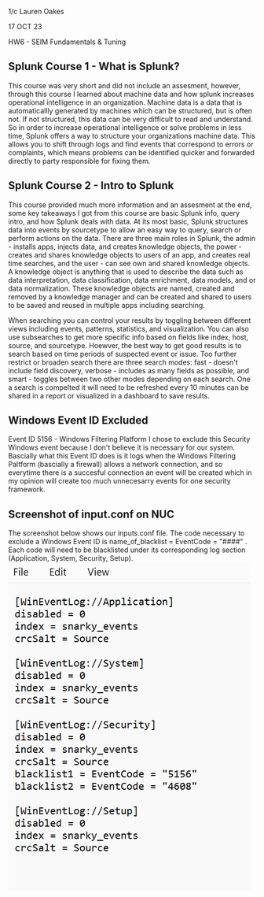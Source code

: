 1/c Lauren Oakes 

17 OCT 23 

HW6 - SEIM Fundamentals & Tuning

## Splunk Course 1 - What is Splunk?
This course was very short and did not include an assesment, however, through this course I learned about machine data and how splunk increases operational intelligence in an organization. Machine data is a data that is automaticallly generated by machines which can be structured, but is often not. If not structured, this data can be very difficult to read and understand. So in order to increase operational intelligence or solve problems in less time, Splunk offers a way to structure your organizations machine data. This allows you to shift through logs and find events that correspond to errors or complaints, which means problems can be identified quicker and forwarded directly to party responsible for fixing them. 

## Splunk Course 2 - Intro to Splunk
  This course provided much more information and an assesment at the end, some key takeaways I got from this course are basic Splunk info, query intro, and how Splunk deals with data. At its most basic, Splunk structures data into events by sourcetype to allow an easy way to query, search or perform actions on the data. There are three main roles in Splunk, the admin - installs apps, injects data, and creates knowledge objects, the power - creates and shares knowledge objects to users of an app, and creates real time searches, and the user - can see own and shared knowledge objects. A knowledge object is anything that is used to describe the data such as data interpretation, data classification, data enrichment, data models, and or data normalization. These knowledge objects are named, created and removed by a knowledge manager and can be created and shared to users to be saved and reused in multiple apps including searching.

  When searching you can control your results by toggling between different views including events, patterns, statistics, and visualization. You can also use subsearches to get more specific info based on fields like index, host, source, and sourcetype. Hoewver, the best way to get good results is to search based on time periods of suspected event or issue. Too further restrict or broaden search there are three search modes: fast - doesn't include field discovery, verbose - includes as many fields as possible, and smart - toggles between two other modes depending on each search. One a search is compelted it will need to be refreshed every 10 minutes can be shared in a report or visualized in a dashboard to save results. 

## Windows Event ID Excluded 
  Event ID 5156 - Windows Filtering Platform
  I chose to exclude this Security Windows event because I don't believe it is necessary for our system. Bascially what this Event ID does is it logs when the Windows Filtering Paltform (bascially a firewall) allows a network connection, and so everytime there is a succesful connection an event will be created which in my opinion will create too much unnecesarry events for one security framework. 

## Screenshot of input.conf on NUC
  The screenshot below shows our inputs.conf file. The code necessary to exclude a Windows Event ID is name_of_blacklist = EventCode = "####" . Each code will need to be blacklisted under its corresponding log section (Application, System, Security, Setup). 
![](https://github.com/LaurenMOakes/Oakes_CNS/blob/main/HW6/inputs.conf.png?raw=true)

